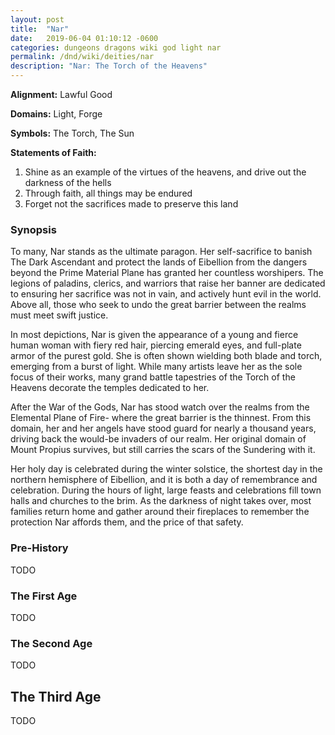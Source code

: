 ```yaml
---
layout: post
title:  "Nar"
date:   2019-06-04 01:10:12 -0600
categories: dungeons dragons wiki god light nar
permalink: /dnd/wiki/deities/nar
description: "Nar: The Torch of the Heavens"
---
```


**Alignment:** Lawful Good

**Domains:** Light, Forge

**Symbols:** The Torch, The Sun

**Statements of Faith:**
1.  Shine as an example of the virtues of the heavens, and drive out the darkness of the hells
2.  Through faith, all things may be endured
3.  Forget not the sacrifices made to preserve this land

### Synopsis

To many, Nar stands as the ultimate paragon.
Her self-sacrifice to banish The Dark Ascendant and protect the lands of Eibellion from the dangers beyond the Prime Material Plane has granted her countless worshipers.
The legions of paladins, clerics, and warriors that raise her banner are dedicated to ensuring her sacrifice was not in vain, and actively hunt evil in the world.
Above all, those who seek to undo the great barrier between the realms must meet swift justice.

In most depictions, Nar is given the appearance of a young and fierce human woman with fiery red hair, piercing emerald eyes, and full-plate armor of the purest gold.
She is often shown wielding both blade and torch, emerging from a burst of light.
While many artists leave her as the sole focus of their works, many grand battle tapestries of the Torch of the Heavens decorate the temples dedicated to her.

After the War of the Gods, Nar has stood watch over the realms from the Elemental Plane of Fire- where the great barrier is the thinnest.
From this domain, her and her angels have stood guard for nearly a thousand years, driving back the would-be invaders of our realm.
Her original domain of Mount Propius survives, but still carries the scars of the Sundering with it.

Her holy day is celebrated during the winter solstice, the shortest day in the northern hemisphere of Eibellion, and it is both a day of remembrance and celebration.
During the hours of light, large feasts and celebrations fill town halls and churches to the brim.
As the darkness of night takes over, most families return home and gather around their fireplaces to remember the protection Nar affords them, and the price of that safety.

### Pre-History

TODO

### The First Age

TODO

### The Second Age

TODO

## The Third Age

TODO
